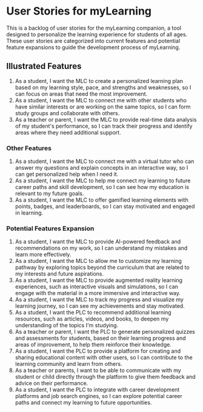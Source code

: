 # User Stories for myLearning

This is a backlog of user stories for the myLearning companion, a tool designed to personalize the learning experience for students of all ages. These user stories are categorized into current features and potential feature expansions to guide the development process of myLearning.

## Illustrated Features

1. As a student, I want the MLC to create a personalized learning plan based on my learning style, pace, and strengths and weaknesses, so I can focus on areas that need the most improvement.
2. As a student, I want the MLC to connect me with other students who have similar interests or are working on the same topics, so I can form study groups and collaborate with others.
3. As a teacher or parent, I want the MLC to provide real-time data analysis of my student's performance, so I can track their progress and identify areas where they need additional support.

### Other Features

1. As a student, I want the MLC to connect me with a virtual tutor who can answer my questions and explain concepts in an interactive way, so I can get personalized help when I need it.
2. As a student, I want the MLC to help me connect my learning to future career paths and skill development, so I can see how my education is relevant to my future goals.
3. As a student, I want the MLC to offer gamified learning elements with points, badges, and leaderboards, so I can stay motivated and engaged in learning.

### Potential Features Expansion

1. As a student, I want the MLC to provide AI-powered feedback and recommendations on my work, so I can understand my mistakes and learn more effectively.
2. As a student, I want the MLC to allow me to customize my learning pathway by exploring topics beyond the curriculum that are related to my interests and future aspirations.
3. As a student, I want the MLC to provide augmented reality learning experiences, such as interactive visuals and simulations, so I can engage with the material in a more immersive and interactive way.
4. As a student, I want the MLC to track my progress and visualize my learning journey, so I can see my achievements and stay motivated.
5. As a student, I want the PLC to recommend additional learning resources, such as articles, videos, and books, to deepen my understanding of the topics I'm studying.
6. As a teacher or parent, I want the PLC to generate personalized quizzes and assessments for students, based on their learning progress and areas of improvement, to help them reinforce their knowledge.
7. As a student, I want the PLC to provide a platform for creating and sharing educational content with other users, so I can contribute to the learning community and learn from others.
8. As a teacher or parents, I want to be able to communicate with my student or child directly through the platform to give them feedback and advice on their performance.
9. As a student, I want the PLC to integrate with career development platforms and job search engines, so I can explore potential career paths and connect my learning to future opportunities.
